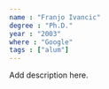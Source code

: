 ```yaml
---
name : "Franjo Ivancic"
degree : "Ph.D."
year : "2003"
where : "Google"
tags : ["alum"]
---
```

Add description here.
